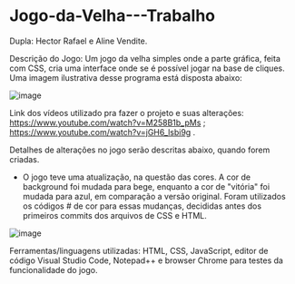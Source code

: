 # Jogo-da-Velha---Trabalho
Dupla: Hector Rafael e Aline Vendite.

Descrição do Jogo: Um jogo da velha simples onde a parte gráfica, feita com CSS,
cria uma interface onde se é possível jogar na base de cliques. Uma imagem ilustrativa desse programa está disposta abaixo:

![image](https://user-images.githubusercontent.com/110543201/192110470-fbb03fc2-b2e5-4ec0-8003-f1e60a9ed154.png)

Link dos vídeos utilizado pra fazer o projeto e suas alterações: https://www.youtube.com/watch?v=M258B1b_pMs ; https://www.youtube.com/watch?v=jGH6_lsbi9g .

Detalhes de alterações no jogo serão descritas abaixo, quando forem criadas. 

* O jogo teve uma atualização, na questão das cores. A cor de background foi mudada para bege, enquanto a cor de "vitória" foi mudada para azul, 
em comparação a versão original. Foram utilizados os códigos # de cor para essas mudanças, decididas antes dos primeiros commits dos arquivos de CSS e HTML.

![image](https://user-images.githubusercontent.com/110543201/192112154-31b62837-1068-4104-9f5b-5ce8b83f7446.png)

Ferramentas/linguagens utilizadas: HTML, CSS, JavaScript, editor de código Visual Studio Code, Notepad++ e browser Chrome para testes da funcionalidade do jogo. 
